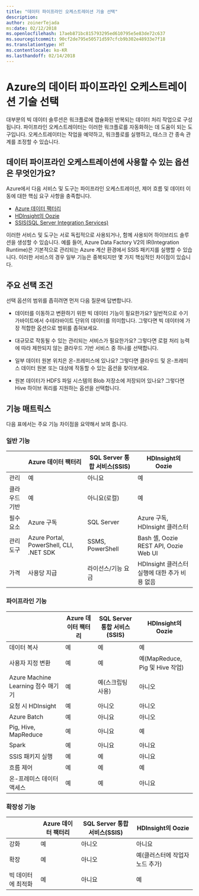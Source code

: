 ```yaml
---
title: "데이터 파이프라인 오케스트레이션 기술 선택"
description: 
author: zoinerTejada
ms:date: 02/12/2018
ms.openlocfilehash: 17aeb871bc815793295ed610795e5e83de72c637
ms.sourcegitcommit: 90cf2de795e50571d597cfcb9b302e48933e7f18
ms.translationtype: HT
ms.contentlocale: ko-KR
ms.lasthandoff: 02/14/2018
---
```

# <a name="choosing-a-data-pipeline-orchestration-technology-in-azure"></a>Azure의 데이터 파이프라인 오케스트레이션 기술 선택

대부분의 빅 데이터 솔루션은 워크플로에 캡슐화된 반복되는 데이터 처리 작업으로 구성됩니다. 파이프라인 오케스트레이터는 이러한 워크플로를 자동화하는 데 도움이 되는 도구입니다. 오케스트레이터는 작업을 예약하고, 워크플로를 실행하고, 태스크 간 종속 관계를 조정할 수 있습니다.

## <a name="what-are-your-options-for-data-pipeline-orchestration"></a>데이터 파이프라인 오케스트레이션에 사용할 수 있는 옵션은 무엇인가요?

Azure에서 다음 서비스 및 도구는 파이프라인 오케스트레이션, 제어 흐름 및 데이터 이동에 대한 핵심 요구 사항을 충족합니다.

- [Azure 데이터 팩터리](/azure/data-factory/)
- [HDInsight의 Oozie](/azure/hdinsight/hdinsight-use-oozie-linux-mac)
- [SSIS(SQL Server Integration Services)](/sql/integration-services/sql-server-integration-services)

이러한 서비스 및 도구는 서로 독립적으로 사용되거나, 함께 사용되어 하이브리드 솔루션을 생성할 수 있습니다. 예를 들어, Azure Data Factory V2의 IR(Integration Runtime)은 기본적으로 관리되는 Azure 계산 환경에서 SSIS 패키지를 실행할 수 있습니다. 이러한 서비스의 경우 일부 기능은 중복되지만 몇 가지 핵심적인 차이점이 있습니다.

## <a name="key-selection-criteria"></a>주요 선택 조건

선택 옵션의 범위를 좁히려면 먼저 다음 질문에 답변합니다.

- 데이터를 이동하고 변환하기 위한 빅 데이터 기능이 필요한가요? 일반적으로 수기가바이트에서 수테라바이트 단위의 데이터를 의미합니다. 그렇다면 빅 데이터에 가장 적합한 옵션으로 범위를 좁혀보세요.

- 대규모로 작동될 수 있는 관리되는 서비스가 필요한가요? 그렇다면 로컬 처리 능력에 따라 제한되지 않는 클라우드 기반 서비스 중 하나를 선택합니다.

- 일부 데이터 원본 위치은 온-프레미스에 있나요? 그렇다면 클라우드 및 온-프레미스 데이터 원본 또는 대상에 작동할 수 있는 옵션을 찾아보세요.

- 원본 데이터가 HDFS 파일 시스템의 Blob 저장소에 저장되어 있나요? 그렇다면 Hive 하이브 쿼리를 지원하는 옵션을 선택합니다.

## <a name="capability-matrix"></a>기능 매트릭스

다음 표에서는 주요 기능 차이점을 요약해서 보여 줍니다.

### <a name="general-capabilities"></a>일반 기능

| | Azure 데이터 팩터리 | SQL Server 통합 서비스(SSIS) | HDInsight의 Oozie
| --- | --- | --- | --- |
| 관리 | 예 | 아니요 | 예 |
| 클라우드 기반 | 예 | 아니요(로컬) | 예 |
| 필수 요소 | Azure 구독 | SQL Server  | Azure 구독, HDInsight 클러스터 |
| 관리 도구 | Azure Portal, PowerShell, CLI, .NET SDK | SSMS, PowerShell | Bash 셸, Oozie REST API, Oozie Web UI |
| 가격 | 사용당 지급 | 라이선스/기능 요금 | HDInsight 클러스터 실행에 대한 추가 비용 없음 |

### <a name="pipeline-capabilities"></a>파이프라인 기능

| | Azure 데이터 팩터리 | SQL Server 통합 서비스(SSIS) | HDInsight의 Oozie
| --- | --- | --- | --- |
| 데이터 복사 | 예 | 예 | 예 |
| 사용자 지정 변환 | 예 | 예 | 예(MapReduce, Pig 및 Hive 작업) |
| Azure Machine Learning 점수 매기기 | 예 | 예(스크립팅 사용) | 아니오 |
| 요청 시 HDInsight | 예 | 아니오 | 아니오 |
| Azure Batch | 예 | 아니요 | 아니오 |
| Pig, Hive, MapReduce | 예 | 아니요 | 예 |
| Spark | 예 | 아니요 | 아니요 |
| SSIS 패키지 실행 | 예 | 예 | 아니요 |
| 흐름 제어 | 예 | 예 | 예 |
| 온-프레미스 데이터 액세스 | 예 | 예 | 아니요 |

### <a name="scalability-capabilities"></a>확장성 기능

| | Azure 데이터 팩터리 | SQL Server 통합 서비스(SSIS) | HDInsight의 Oozie
| --- | --- | --- | --- |
| 강화 | 예 | 아니오 | 아니요 |
| 확장 | 예 | 아니오 | 예(클러스터에 작업자 노드 추가) |
| 빅 데이터에 최적화 | 예 | 아니요 | 예 |

